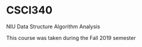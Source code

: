 # CSCI340
NIU Data Structure Algorithm Analysis

This course was taken during the Fall 2019 semester
